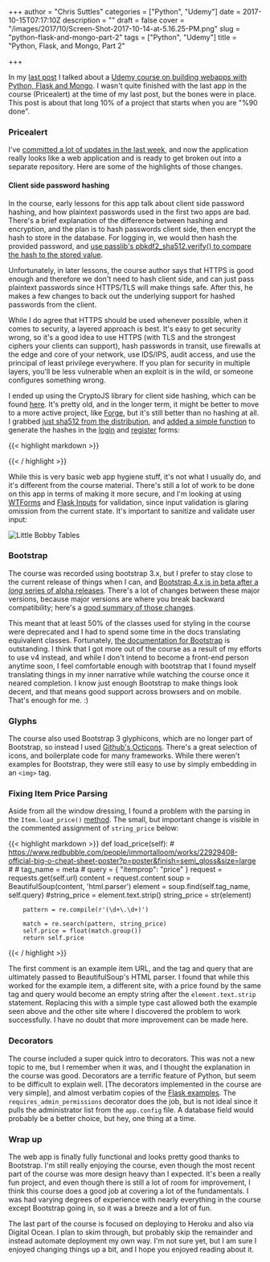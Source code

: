 +++
author = "Chris Suttles"
categories = ["Python", "Udemy"]
date = 2017-10-15T07:17:10Z
description = ""
draft = false
cover = "/images/2017/10/Screen-Shot-2017-10-14-at-5.16.25-PM.png"
slug = "python-flask-and-mongo-part-2"
tags = ["Python", "Udemy"]
title = "Python, Flask, and Mongo, Part 2"

+++


In my [last post](http://blog.highspeedlogic.org/python-flask-and-mongo/) I talked about a [Udemy course on building webapps with Python, Flask and Mongo](https://www.udemy.com/the-complete-python-web-course-learn-by-building-8-apps). I wasn't quite finished with the last app in the course (Pricealert) at the time of my last post, but the bones were in place. This post is about that long 10% of a project that starts when you are "%90 done".

### Pricealert

I've [committed a lot of updates in the last week](https://github.com/csuttles/udemy-python-webapps/compare/dd76345fcb9f02602177602edeb798cb1df844ed...master), and now the application really looks like a web application and is ready to get broken out into a separate repository. Here are some of the highlights of those changes.

#### Client side password hashing

In the course, early lessons for this app talk about client side password hashing, and how plaintext passwords used in the first two apps are bad. There's a brief explanation of the difference between hashing and encryption, and the plan is to hash passwords client side, then encrypt the hash to store in the database. For logging in, we would then hash the provided password, and [use passlib's pbkdf2_sha512.verify() to compare the hash to the stored value](https://github.com/csuttles/udemy-python-webapps/blob/master/pricealert/src/common/utils.py#L18-L28).

Unfortunately, in later lessons, the course author says that HTTPS is good enough and therefore we don't need to hash client side, and can just pass plaintext passwords since HTTPS/TLS will make things safe. After this, he makes a few changes to back out the underlying support for hashed passwords from the client. 

While I do agree that HTTPS should be used whenever possible, when it comes to security, a layered approach is best. It's easy to get security wrong, so it's a good idea to use HTTPS (with TLS and the strongest ciphers your clients can support), hash passwords in transit, use firewalls at the edge and core of your network, use IDS/IPS, audit access, and use the principal of least privilege everywhere. If you plan for security in multiple layers, you'll be less vulnerable when an exploit is in the wild, or someone configures something wrong.

I ended up using the CryptoJS library for client side hashing, which can be found [here](https://code.google.com/archive/p/crypto-js/). It's pretty old, and in the longer term, it might be better to move to a more active project, like [Forge](https://github.com/digitalbazaar/forge), but it's still better than no hashing at all. I grabbed [just sha512 from the distribution](https://github.com/csuttles/udemy-python-webapps/blob/master/pricealert/src/static/js/sha512.js), and [added a simple function](https://github.com/csuttles/udemy-python-webapps/blob/master/pricealert/src/templates/html_dependencies.html#L7-L17) to generate the hashes in the [login](https://github.com/csuttles/udemy-python-webapps/blob/master/pricealert/src/templates/users/login.html#L6) and [register](https://github.com/csuttles/udemy-python-webapps/blob/master/pricealert/src/templates/users/register.html#L6) forms:

{{< highlight markdown >}}
<script type="text/javascript">function myOnSubmit(aForm) {
    //Getting the password objects
    var inputPassword = aForm['hashed'];
    //Hashing the values before submitting
    inputPassword.value = CryptoJS.SHA512(inputPassword.value);
    //Submitting
    return true;
}</script>
{{< / highlight >}}

While this is very basic web app hygiene stuff, it's not what I usually do, and it's different from the course material. There's still a lot of work to be done on this app in terms of making it more secure, and I'm looking at using [WTForms](https://wtforms.readthedocs.io/en/latest/validators.html) and [Flask Inputs](https://pythonhosted.org/Flask-Inputs/) for validation, since input validation is glaring omission from the current state. It's important to sanitize and validate user input:

![Little Bobby Tables](https://imgs.xkcd.com/comics/exploits_of_a_mom.png)


### Bootstrap

The course was recorded using bootstrap 3.x, but I prefer to stay close to the current release of things when I can, and [Bootstrap 4.x is in beta after a *long* series of alpha releases](https://getbootstrap.com/docs/4.0/getting-started/introduction/). There's a lot of changes between these major versions, because major versions are where you break backward compatibility; here's a [good summary of those changes](https://www.quackit.com/bootstrap/bootstrap_4/differences_between_bootstrap_3_and_bootstrap_4.cfm).

This meant that at least 50% of the classes used for styling in the course were deprecated and I had to spend some time in the docs translating equivalent classes. Fortunately, [the documentation for Bootstrap](https://getbootstrap.com/docs/4.0/getting-started/introduction/) is outstanding. I think that I got more out of the course as a result of my efforts to use v4 instead, and while I don't intend to become a front-end person anytime soon, I feel comfortable enough with bootstrap that I found myself translating things in my inner narrative while watching the course once it neared completion. I know just enough Bootstrap to make things look decent, and that means good support across browsers and on mobile. That's enough for me. :)

### Glyphs

The course also used Bootstrap 3 glyphicons, which are no longer part of Bootstrap, so instead I used [Github's Octicons](https://octicons.github.com/). There's a great selection of icons, and boilerplate code for many frameworks. While there weren't examples for Bootstrap, they were still easy to use by simply embedding in an `<img>` tag.

### Fixing Item Price Parsing

Aside from all the window dressing, I found a problem with the parsing in the `Item.load_price()` [method](https://github.com/csuttles/udemy-python-webapps/blob/master/pricealert/src/models/items/item.py#L27-L43). The small, but important change is visible in the commented assignment of `string_price` below:

{{< highlight markdown >}}
    def load_price(self):
        # https://www.redbubble.com/people/immortalloom/works/22929408-official-big-o-cheat-sheet-poster?p=poster&finish=semi_gloss&size=large
        #         <meta itemprop="price" content="32.66"/>
        # tag_name = meta
        # query = { "itemprop": "price" }
        request = requests.get(self.url)
        content = request.content
        soup = BeautifulSoup(content, 'html.parser')
        element = soup.find(self.tag_name, self.query)
        #string_price = element.text.strip()
        string_price = str(element)

        pattern = re.compile(r'(\d+\.\d+)')

        match = re.search(pattern, string_price)
        self.price = float(match.group())
        return self.price
 {{< / highlight >}}
 
The first comment is an example item URL, and the tag and query that are ultimately passed to BeautifulSoup's HTML parser. I found that while this worked for the example item, a different site, with a price found by the same tag and query would become an empty string after the `element.text.strip` statement. Replacing this with a simple type cast allowed both the example seen above and the other site where I discovered the problem to work successfully. I have no doubt that more improvement can be made here.


### Decorators

The course included a super quick intro to decorators. This was not a new topic to me, but I remember when it was, and I thought the explanation in the course was good. Decorators are a terrific feature of Python, but seem to be difficult to explain well. [The decorators implemented in the course are very simple], and almost verbatim copies of the [Flask examples](http://flask.pocoo.org/docs/0.12/patterns/viewdecorators/). The `requires_admin_permissions` decorator does the job, but is not ideal since it pulls the administrator list from the `app.config` file. A database field would probably be a better choice, but hey, one thing at a time.

### Wrap up

The web app is finally fully functional and looks pretty good thanks to Bootstrap. I'm still really enjoying the course, even though the most recent part of the course was more design heavy than I expected. It's been a really fun project, and even though there is still a lot of room for improvement, I think this course does a good job at covering a lot of the fundamentals. I was had varying degrees of experience with nearly everything in the course except Bootstrap going in, so it was a breeze and a lot of fun.

The last part of the course is focused on deploying to Heroku and also via Digital Ocean. I plan to skim through, but probably skip the remainder and instead automate deployment my own way. I'm not sure yet, but I am sure I enjoyed changing things up a bit, and I hope you enjoyed reading about it.


